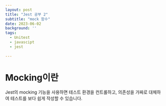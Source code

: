 ```yaml
---
layout: post
title: "Jest 공부 2"
subtitle: "mock 함수"
date: 2023-06-02
background: ''
tags:
  - Unitest
  - javascipt
  - jest
  
---
```



# Mocking이란


Jest의 mocking 기능을 사용하면 테스트 환경을 컨트롤하고, 의존성을 가짜로 대체하여 테스트를 보다 쉽게 작성할 수 있습니다.














